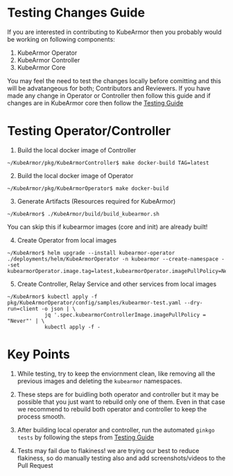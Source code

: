 # Testing Changes Guide

If you are interested in contributing to KubeArmor then you probably would be working on following components:
1. KubeArmor Operator
2. KubeArmor Controller
3. KubeArmor Core

You may feel the need to test the changes locally before comitting and this will be advatangeous for both; Contributors and Reviewers. If you have made any change in Operator or Controller then follow this guide and if changes are in KubeArmor core then follow the [Testing Guide](testing_guide)

# Testing Operator/Controller

1. Build the local docker image of Controller
```text
~/KubeArmor/pkg/KubeArmorController$ make docker-build TAG=latest
```

2. Build the local docker image of Operator
```text
~/KubeArmor/pkg/KubeArmorOperator$ make docker-build
```

3. Generate Artifacts (Resources required for KubeArmor)
```text
~/KubeArmor$ ./KubeArmor/build/build_kubearmor.sh
```
You can skip this if kubearmor images (core and init) are already built!

4. Create Operator from local images
```text
~/KubeArmor$ helm upgrade --install kubearmor-operator ./deployments/helm/KubeArmorOperator -n kubearmor --create-namespace --set kubearmorOperator.image.tag=latest,kubearmorOperator.imagePullPolicy=Never
```

5. Create Controller, Relay Service and other services from local images
```text
~/KubeArmor$ kubectl apply -f pkg/KubeArmorOperator/config/samples/kubearmor-test.yaml --dry-run=client -o json | \
            jq '.spec.kubearmorControllerImage.imagePullPolicy = "Never"' | \
            kubectl apply -f -
```

# Key Points

1. While testing, try to keep the enviornment clean, like removing all the previous images and deleting the `kubearmor` namespaces.

2. These steps are for buidling both operator and controller but it may be possible that you just want to rebuild only one of them. Even in that case we recommend to rebuild both operator and controller to keep the process smooth.

3. After building local operator and controller, run the automated `ginkgo tests` by following the steps from [Testing Guide](testing_guide)

4. Tests may fail due to flakiness! we are trying our best to reduce flakiness, so do manually testing also and add screenshots/videos to the Pull Request

